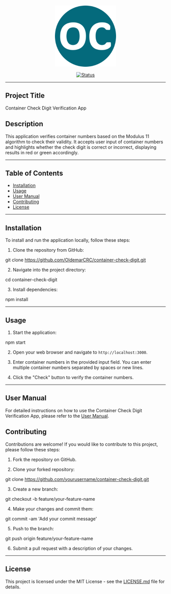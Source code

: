 <p align="center">
  <a href="" rel="noopener">
    <img src="./public/android-chrome-192x192.png" alt="Project logo">
  </a>
</p>

<div align="center">

[![Status](https://img.shields.io/badge/status-in_development-yellow.svg)]()

</div>

---

## Project Title

Container Check Digit Verification App

## Description

This application verifies container numbers based on the Modulus 11 algorithm to check their validity. It accepts user input of container numbers and highlights whether the check digit is correct or incorrect, displaying results in red or green accordingly.

---

## Table of Contents

- [Installation](#installation)
- [Usage](#usage)
- [User Manual](#user-manual)
- [Contributing](#contributing)
- [License](#license)

---

## Installation

To install and run the application locally, follow these steps:

1. Clone the repository from GitHub:

git clone https://github.com/OldemarCRC/container-check-digit.git


2. Navigate into the project directory:

cd container-check-digit


3. Install dependencies:

npm install


---

## Usage

1. Start the application:

npm start



2. Open your web browser and navigate to `http://localhost:3000`.

3. Enter container numbers in the provided input field. You can enter multiple container numbers separated by spaces or new lines.

4. Click the "Check" button to verify the container numbers.

---

## User Manual

For detailed instructions on how to use the Container Check Digit Verification App, please refer to the [User Manual](USER_MANUAL.md).


## Contributing

Contributions are welcome! If you would like to contribute to this project, please follow these steps:

1. Fork the repository on GitHub.

2. Clone your forked repository:

git clone https://github.com/yourusername/container-check-digit.git


3. Create a new branch:

git checkout -b feature/your-feature-name


4. Make your changes and commit them:

git commit -am 'Add your commit message'


5. Push to the branch:

git push origin feature/your-feature-name


6. Submit a pull request with a description of your changes.

---

## License

This project is licensed under the MIT License - see the [LICENSE.md](LICENSE.md) file for details.



